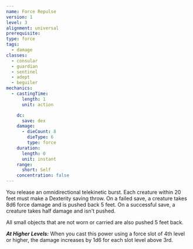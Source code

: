 ```yaml
---
name: Force Repulse
version: 1
level: 3
alignment: universal
prerequisite: 
type: force
tags:
  - damage
classes:
  - consular
  - guardian
  - sentinel
  - adept
  - beguiler
mechanics:
  - castingTime:
      length: 1
      unit: action

    dc:
      save: dex
    damage:
      - dieCount: 8
        dieType: 6
        type: force
    duration:
      length: 0
      unit: instant
    range:
      short: Self
    concentration: false
---
```

You release an omnidirectional telekinetic burst. Each creature within 20 feet must make a Dexterity saving throw. On a failed save, a creature takes 8d6 force damage and is pushed back 5 feet. On a successful save, a creature takes half damage and isn't pushed.

All small objects that are not worn or carried are also pushed 5 feet back.

***__At Higher Levels__:*** When you cast this power using a force slot of 4th level or higher, the damage increases by 1d6 for each slot level above 3rd.
    